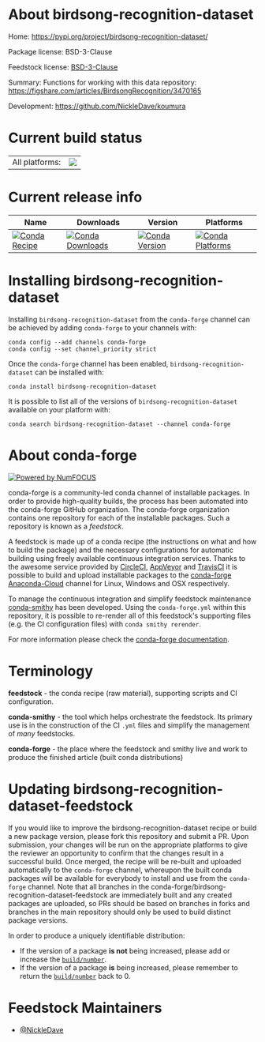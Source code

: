 About birdsong-recognition-dataset
==================================

Home: https://pypi.org/project/birdsong-recognition-dataset/

Package license: BSD-3-Clause

Feedstock license: [BSD-3-Clause](https://github.com/conda-forge/birdsong-recognition-dataset-feedstock/blob/master/LICENSE.txt)

Summary: Functions for working with this data repository: https://figshare.com/articles/BirdsongRecognition/3470165

Development: https://github.com/NickleDave/koumura

Current build status
====================


<table><tr><td>All platforms:</td>
    <td>
      <a href="https://dev.azure.com/conda-forge/feedstock-builds/_build/latest?definitionId=14918&branchName=master">
        <img src="https://dev.azure.com/conda-forge/feedstock-builds/_apis/build/status/birdsong-recognition-dataset-feedstock?branchName=master">
      </a>
    </td>
  </tr>
</table>

Current release info
====================

| Name | Downloads | Version | Platforms |
| --- | --- | --- | --- |
| [![Conda Recipe](https://img.shields.io/badge/recipe-birdsong--recognition--dataset-green.svg)](https://anaconda.org/conda-forge/birdsong-recognition-dataset) | [![Conda Downloads](https://img.shields.io/conda/dn/conda-forge/birdsong-recognition-dataset.svg)](https://anaconda.org/conda-forge/birdsong-recognition-dataset) | [![Conda Version](https://img.shields.io/conda/vn/conda-forge/birdsong-recognition-dataset.svg)](https://anaconda.org/conda-forge/birdsong-recognition-dataset) | [![Conda Platforms](https://img.shields.io/conda/pn/conda-forge/birdsong-recognition-dataset.svg)](https://anaconda.org/conda-forge/birdsong-recognition-dataset) |

Installing birdsong-recognition-dataset
=======================================

Installing `birdsong-recognition-dataset` from the `conda-forge` channel can be achieved by adding `conda-forge` to your channels with:

```
conda config --add channels conda-forge
conda config --set channel_priority strict
```

Once the `conda-forge` channel has been enabled, `birdsong-recognition-dataset` can be installed with:

```
conda install birdsong-recognition-dataset
```

It is possible to list all of the versions of `birdsong-recognition-dataset` available on your platform with:

```
conda search birdsong-recognition-dataset --channel conda-forge
```


About conda-forge
=================

[![Powered by
NumFOCUS](https://img.shields.io/badge/powered%20by-NumFOCUS-orange.svg?style=flat&colorA=E1523D&colorB=007D8A)](https://numfocus.org)

conda-forge is a community-led conda channel of installable packages.
In order to provide high-quality builds, the process has been automated into the
conda-forge GitHub organization. The conda-forge organization contains one repository
for each of the installable packages. Such a repository is known as a *feedstock*.

A feedstock is made up of a conda recipe (the instructions on what and how to build
the package) and the necessary configurations for automatic building using freely
available continuous integration services. Thanks to the awesome service provided by
[CircleCI](https://circleci.com/), [AppVeyor](https://www.appveyor.com/)
and [TravisCI](https://travis-ci.com/) it is possible to build and upload installable
packages to the [conda-forge](https://anaconda.org/conda-forge)
[Anaconda-Cloud](https://anaconda.org/) channel for Linux, Windows and OSX respectively.

To manage the continuous integration and simplify feedstock maintenance
[conda-smithy](https://github.com/conda-forge/conda-smithy) has been developed.
Using the ``conda-forge.yml`` within this repository, it is possible to re-render all of
this feedstock's supporting files (e.g. the CI configuration files) with ``conda smithy rerender``.

For more information please check the [conda-forge documentation](https://conda-forge.org/docs/).

Terminology
===========

**feedstock** - the conda recipe (raw material), supporting scripts and CI configuration.

**conda-smithy** - the tool which helps orchestrate the feedstock.
                   Its primary use is in the construction of the CI ``.yml`` files
                   and simplify the management of *many* feedstocks.

**conda-forge** - the place where the feedstock and smithy live and work to
                  produce the finished article (built conda distributions)


Updating birdsong-recognition-dataset-feedstock
===============================================

If you would like to improve the birdsong-recognition-dataset recipe or build a new
package version, please fork this repository and submit a PR. Upon submission,
your changes will be run on the appropriate platforms to give the reviewer an
opportunity to confirm that the changes result in a successful build. Once
merged, the recipe will be re-built and uploaded automatically to the
`conda-forge` channel, whereupon the built conda packages will be available for
everybody to install and use from the `conda-forge` channel.
Note that all branches in the conda-forge/birdsong-recognition-dataset-feedstock are
immediately built and any created packages are uploaded, so PRs should be based
on branches in forks and branches in the main repository should only be used to
build distinct package versions.

In order to produce a uniquely identifiable distribution:
 * If the version of a package **is not** being increased, please add or increase
   the [``build/number``](https://docs.conda.io/projects/conda-build/en/latest/resources/define-metadata.html#build-number-and-string).
 * If the version of a package **is** being increased, please remember to return
   the [``build/number``](https://docs.conda.io/projects/conda-build/en/latest/resources/define-metadata.html#build-number-and-string)
   back to 0.

Feedstock Maintainers
=====================

* [@NickleDave](https://github.com/NickleDave/)

